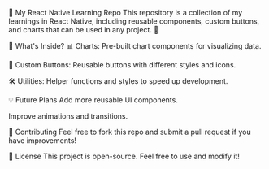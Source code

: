 📘 My React Native Learning Repo
This repository is a collection of my learnings in React Native, including reusable components, custom buttons, and charts that can be used in any project. 🚀

📂 What's Inside?
📊 Charts: Pre-built chart components for visualizing data.

🔘 Custom Buttons: Reusable buttons with different styles and icons.

🛠️ Utilities: Helper functions and styles to speed up development.

💡 Future Plans
Add more reusable UI components.

Improve animations and transitions.

🤝 Contributing
Feel free to fork this repo and submit a pull request if you have improvements!

📜 License
This project is open-source. Feel free to use and modify it!
